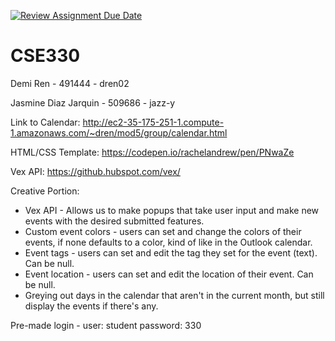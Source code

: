 [![Review Assignment Due Date](https://classroom.github.com/assets/deadline-readme-button-24ddc0f5d75046c5622901739e7c5dd533143b0c8e959d652212380cedb1ea36.svg)](https://classroom.github.com/a/JB3ChsFY)

# CSE330
Demi Ren - 491444 - dren02

Jasmine Diaz Jarquin - 509686 - jazz-y

Link to Calendar: http://ec2-35-175-251-1.compute-1.amazonaws.com/~dren/mod5/group/calendar.html

HTML/CSS Template: https://codepen.io/rachelandrew/pen/PNwaZe

Vex API: https://github.hubspot.com/vex/

Creative Portion:
- Vex API - Allows us to make popups that take user input and make new events with the desired submitted features.
- Custom event colors - users can set and change the colors of their events, if none defaults to a color, kind of like in the Outlook calendar.
- Event tags - users can set and edit the tag they set for the event (text). Can be null.
- Event location - users can set and edit the location of their event. Can be null.
- Greying out days in the calendar that aren't in the current month, but still display the events if there's any.

Pre-made login -  user: student 
                  password: 330
